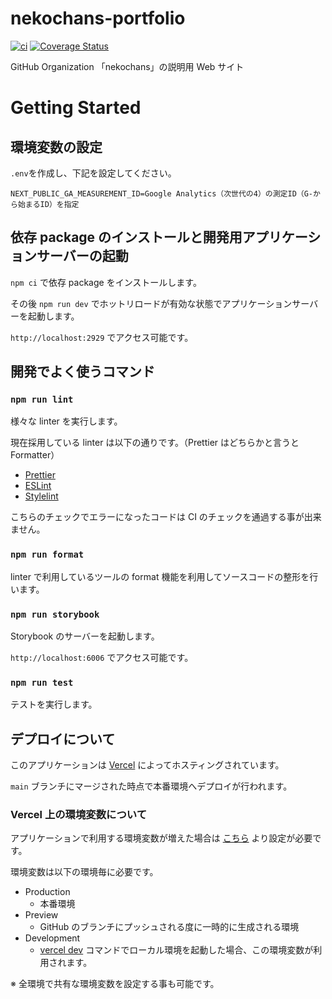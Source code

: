 # nekochans-portfolio

[![ci](https://github.com/nekochans/portfolio-frontend/actions/workflows/ci.yml/badge.svg)](https://github.com/nekochans/portfolio-frontend/actions/workflows/ci.yml)
[![Coverage Status](https://coveralls.io/repos/github/nekochans/portfolio-frontend/badge.svg)](https://coveralls.io/github/nekochans/portfolio-frontend)

GitHub Organization 「nekochans」の説明用 Web サイト

# Getting Started

## 環境変数の設定

`.env`を作成し、下記を設定してください。

```
NEXT_PUBLIC_GA_MEASUREMENT_ID=Google Analytics（次世代の4）の測定ID（G-から始まるID）を指定
```

## 依存 package のインストールと開発用アプリケーションサーバーの起動

`npm ci` で依存 package をインストールします。

その後 `npm run dev` でホットリロードが有効な状態でアプリケーションサーバーを起動します。

`http://localhost:2929` でアクセス可能です。

## 開発でよく使うコマンド

### `npm run lint`

様々な linter を実行します。

現在採用している linter は以下の通りです。（Prettier はどちらかと言うと Formatter）

- [Prettier](https://prettier.io/)
- [ESLint](https://eslint.org/)
- [Stylelint](https://stylelint.io/)

こちらのチェックでエラーになったコードは CI のチェックを通過する事が出来ません。

### `npm run format`

linter で利用しているツールの format 機能を利用してソースコードの整形を行います。

### `npm run storybook`

Storybook のサーバーを起動します。

`http://localhost:6006` でアクセス可能です。

### `npm run test`

テストを実行します。

## デプロイについて

このアプリケーションは [Vercel](https://vercel.com) によってホスティングされています。

`main` ブランチにマージされた時点で本番環境へデプロイが行われます。

### Vercel 上の環境変数について

アプリケーションで利用する環境変数が増えた場合は [こちら](https://vercel.com/nekochans/portfolio-frontend/settings/environment-variables) より設定が必要です。

環境変数は以下の環境毎に必要です。

- Production
    - 本番環境
- Preview
    - GitHub のブランチにプッシュされる度に一時的に生成される環境
- Development
    - [vercel dev](https://vercel.com/docs/cli#commands/dev) コマンドでローカル環境を起動した場合、この環境変数が利用されます。

※ 全環境で共有な環境変数を設定する事も可能です。
